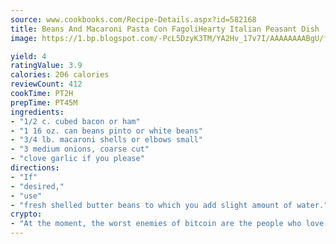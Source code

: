 ```yaml
---
source: www.cookbooks.com/Recipe-Details.aspx?id=582168
title: Beans And Macaroni Pasta Con FagoliHearty Italian Peasant Dish  
image: https://1.bp.blogspot.com/-PcL5DzyK3TM/YA2Hv_17v7I/AAAAAAAABgU/fyHeesSth_IZW9mL5lk6GxJO8cW8ksrGACLcBGAsYHQ/s320/12.png

yield: 4
ratingValue: 3.9
calories: 206 calories
reviewCount: 412
cookTime: PT2H
prepTime: PT45M
ingredients:
- "1/2 c. cubed bacon or ham"
- "1 16 oz. can beans pinto or white beans"
- "3/4 lb. macaroni shells or elbows small"
- "3 medium onions, coarse cut"
- "clove garlic if you please"
directions:
- "If"
- "desired,"
- "use"
- "fresh shelled butter beans to which you add slight amount of water."
crypto:
- "At the moment, the worst enemies of bitcoin are the people who love bitcoin."
---
```


